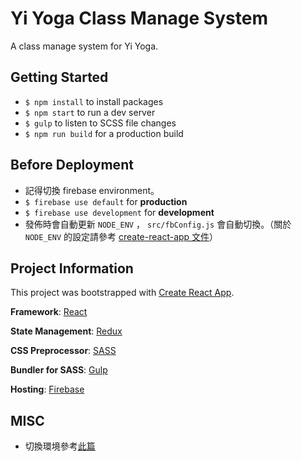 # Yi Yoga Class Manage System

A class manage system for Yi Yoga.

## Getting Started

- `$ npm install` to install packages
- `$ npm start` to run a dev server
- `$ gulp` to listen to SCSS file changes
- `$ npm run build` for a production build

## Before Deployment

- 記得切換 firebase environment。
- `$ firebase use default` for **production**
- `$ firebase use development` for **development**
- 發佈時會自動更新 `NODE_ENV` ， `src/fbConfig.js` 會自動切換。（關於 `NODE_ENV` 的設定請參考 [create-react-app 文件](https://create-react-app.dev/docs/adding-custom-environment-variables/)）

## Project Information

This project was bootstrapped with [Create React App](https://github.com/facebook/create-react-app).

**Framework**: [React](https://reactjs.org/)

**State Management**: [Redux](http://redux.js.org/)

**CSS Preprocessor**: [SASS](https://sass-lang.com/)

**Bundler for SASS**: [Gulp](https://gulpjs.com/)

**Hosting**: [Firebase](https://firebase.google.com/)

## MISC

- 切換環境參考[此篇](https://www.robinwieruch.de/complete-firebase-authentication-react-tutorial)
